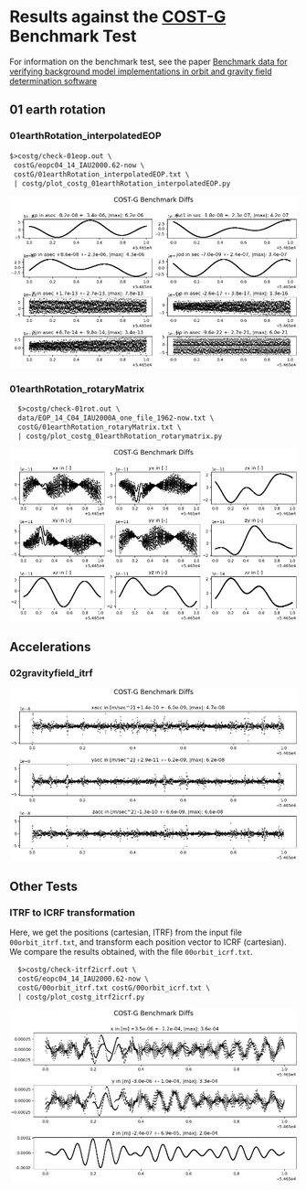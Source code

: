 # Results against the [COST-G](https://cost-g.org/) Benchmark Test

For information on the benchmark test, see the paper 
[Benchmark data for verifying background model implementations in orbit and gravity field determination software](https://adgeo.copernicus.org/articles/55/1/2020/)

## 01 earth rotation

### 01earthRotation_interpolatedEOP
```
$>costg/check-01eop.out \
 costG/eopc04_14_IAU2000.62-now \
 costG/01earthRotation_interpolatedEOP.txt \
 | costg/plot_costg_01earthRotation_interpolatedEOP.py
```
![alt text](figures/01earthRotation_interpolatedEOP.png)

### 01earthRotation_rotaryMatrix
```
  $>costg/check-01rot.out \
  data/EOP_14_C04_IAU2000A_one_file_1962-now.txt \
  costG/01earthRotation_rotaryMatrix.txt \
  | costg/plot_costg_01earthRotation_rotarymatrix.py
```
![alt text](figures/01earthRotation_rotaryMatrix.png)

## Accelerations

### 02gravityfield_itrf
![alt text](figures/02gravityfield_itrf.png)

## Other Tests

### ITRF to ICRF transformation
Here, we get the positions (cartesian, ITRF) from the input file `00orbit_itrf.txt`, 
and transform each position vector to ICRF (cartesian). We compare the results 
obtained, with the file `00orbit_icrf.txt`.

```
  $>costg/check-itrf2icrf.out \
  costG/eopc04_14_IAU2000.62-now \
  costG/00orbit_itrf.txt costG/00orbit_icrf.txt \
  | costg/plot_costg_itrf2icrf.py
```
![alt text](figures/00itrf2icrf.png)
